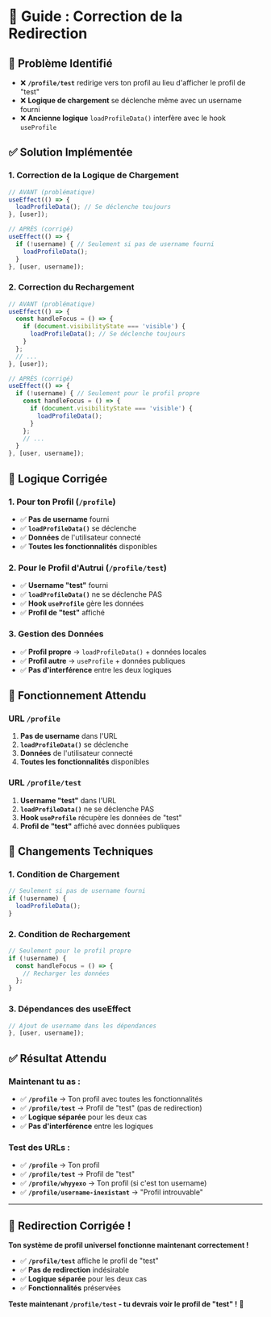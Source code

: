 # 🔧 Guide : Correction de la Redirection

## 🎯 Problème Identifié
- ❌ **`/profile/test`** redirige vers ton profil au lieu d'afficher le profil de "test"
- ❌ **Logique de chargement** se déclenche même avec un username fourni
- ❌ **Ancienne logique** `loadProfileData()` interfère avec le hook `useProfile`

## ✅ Solution Implémentée

### **1. Correction de la Logique de Chargement**
```typescript
// AVANT (problématique)
useEffect(() => {
  loadProfileData(); // Se déclenche toujours
}, [user]);

// APRÈS (corrigé)
useEffect(() => {
  if (!username) { // Seulement si pas de username fourni
    loadProfileData();
  }
}, [user, username]);
```

### **2. Correction du Rechargement**
```typescript
// AVANT (problématique)
useEffect(() => {
  const handleFocus = () => {
    if (document.visibilityState === 'visible') {
      loadProfileData(); // Se déclenche toujours
    }
  };
  // ...
}, [user]);

// APRÈS (corrigé)
useEffect(() => {
  if (!username) { // Seulement pour le profil propre
    const handleFocus = () => {
      if (document.visibilityState === 'visible') {
        loadProfileData();
      }
    };
    // ...
  }
}, [user, username]);
```

## 🔄 **Logique Corrigée**

### **1. Pour ton Profil (`/profile`)**
- ✅ **Pas de username** fourni
- ✅ **`loadProfileData()`** se déclenche
- ✅ **Données** de l'utilisateur connecté
- ✅ **Toutes les fonctionnalités** disponibles

### **2. Pour le Profil d'Autrui (`/profile/test`)**
- ✅ **Username "test"** fourni
- ✅ **`loadProfileData()`** ne se déclenche PAS
- ✅ **Hook `useProfile`** gère les données
- ✅ **Profil de "test"** affiché

### **3. Gestion des Données**
- ✅ **Profil propre** → `loadProfileData()` + données locales
- ✅ **Profil autre** → `useProfile` + données publiques
- ✅ **Pas d'interférence** entre les deux logiques

## 🎯 **Fonctionnement Attendu**

### **URL `/profile`**
1. **Pas de username** dans l'URL
2. **`loadProfileData()`** se déclenche
3. **Données** de l'utilisateur connecté
4. **Toutes les fonctionnalités** disponibles

### **URL `/profile/test`**
1. **Username "test"** dans l'URL
2. **`loadProfileData()`** ne se déclenche PAS
3. **Hook `useProfile`** récupère les données de "test"
4. **Profil de "test"** affiché avec données publiques

## 🔧 **Changements Techniques**

### **1. Condition de Chargement**
```typescript
// Seulement si pas de username fourni
if (!username) {
  loadProfileData();
}
```

### **2. Condition de Rechargement**
```typescript
// Seulement pour le profil propre
if (!username) {
  const handleFocus = () => {
    // Recharger les données
  };
}
```

### **3. Dépendances des useEffect**
```typescript
// Ajout de username dans les dépendances
}, [user, username]);
```

## ✅ **Résultat Attendu**

### **Maintenant tu as :**
- ✅ **`/profile`** → Ton profil avec toutes les fonctionnalités
- ✅ **`/profile/test`** → Profil de "test" (pas de redirection)
- ✅ **Logique séparée** pour les deux cas
- ✅ **Pas d'interférence** entre les logiques

### **Test des URLs :**
- ✅ **`/profile`** → Ton profil
- ✅ **`/profile/test`** → Profil de "test"
- ✅ **`/profile/whyyexo`** → Ton profil (si c'est ton username)
- ✅ **`/profile/username-inexistant`** → "Profil introuvable"

---

## 🎉 **Redirection Corrigée !**

**Ton système de profil universel fonctionne maintenant correctement !**

- ✅ **`/profile/test`** affiche le profil de "test"
- ✅ **Pas de redirection** indésirable
- ✅ **Logique séparée** pour les deux cas
- ✅ **Fonctionnalités** préservées

**Teste maintenant `/profile/test` - tu devrais voir le profil de "test" !** 🚀
